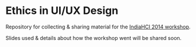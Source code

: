 Ethics in UI/UX Design
======================

Repository for collecting & sharing material for the [IndiaHCI 2014 workshop](http://indiahci2014.in/workshops.html#ethics).

Slides used & details about how the workshop went will be shared soon.